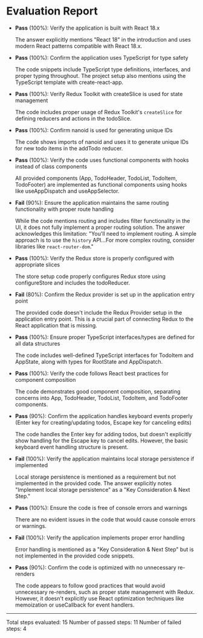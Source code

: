 # Evaluation Report

- **Pass** (100%): Verify the application is built with React 18.x
  
  The answer explicitly mentions "React 18" in the introduction and uses modern React patterns compatible with React 18.x.

- **Pass** (100%): Confirm the application uses TypeScript for type safety
  
  The code snippets include TypeScript type definitions, interfaces, and proper typing throughout. The project setup also mentions using the TypeScript template with create-react-app.

- **Pass** (100%): Verify Redux Toolkit with createSlice is used for state management
  
  The code includes proper usage of Redux Toolkit's `createSlice` for defining reducers and actions in the todoSlice.

- **Pass** (100%): Confirm nanoid is used for generating unique IDs
  
  The code shows imports of nanoid and uses it to generate unique IDs for new todo items in the addTodo reducer.

- **Pass** (100%): Verify the code uses functional components with hooks instead of class components
  
  All provided components (App, TodoHeader, TodoList, TodoItem, TodoFooter) are implemented as functional components using hooks like useAppDispatch and useAppSelector.

- **Fail** (90%): Ensure the application maintains the same routing functionality with proper route handling
  
  While the code mentions routing and includes filter functionality in the UI, it does not fully implement a proper routing solution. The answer acknowledges this limitation: "You'll need to implement routing. A simple approach is to use the `history` API...For more complex routing, consider libraries like `react-router-dom`."

- **Pass** (100%): Verify the Redux store is properly configured with appropriate slices
  
  The store setup code properly configures Redux store using configureStore and includes the todoReducer.

- **Fail** (80%): Confirm the Redux provider is set up in the application entry point
  
  The provided code doesn't include the Redux Provider setup in the application entry point. This is a crucial part of connecting Redux to the React application that is missing.

- **Pass** (100%): Ensure proper TypeScript interfaces/types are defined for all data structures
  
  The code includes well-defined TypeScript interfaces for TodoItem and AppState, along with types for RootState and AppDispatch.

- **Pass** (100%): Verify the code follows React best practices for component composition
  
  The code demonstrates good component composition, separating concerns into App, TodoHeader, TodoList, TodoItem, and TodoFooter components.

- **Pass** (90%): Confirm the application handles keyboard events properly (Enter key for creating/updating todos, Escape key for canceling edits)
  
  The code handles the Enter key for adding todos, but doesn't explicitly show handling for the Escape key to cancel edits. However, the basic keyboard event handling structure is present.

- **Fail** (100%): Verify the application maintains local storage persistence if implemented
  
  Local storage persistence is mentioned as a requirement but not implemented in the provided code. The answer explicitly notes "Implement local storage persistence" as a "Key Consideration & Next Step."

- **Pass** (100%): Ensure the code is free of console errors and warnings
  
  There are no evident issues in the code that would cause console errors or warnings.

- **Fail** (100%): Verify the application implements proper error handling
  
  Error handling is mentioned as a "Key Consideration & Next Step" but is not implemented in the provided code snippets.

- **Pass** (90%): Confirm the code is optimized with no unnecessary re-renders
  
  The code appears to follow good practices that would avoid unnecessary re-renders, such as proper state management with Redux. However, it doesn't explicitly use React optimization techniques like memoization or useCallback for event handlers.

---

Total steps evaluated: 15
Number of passed steps: 11
Number of failed steps: 4